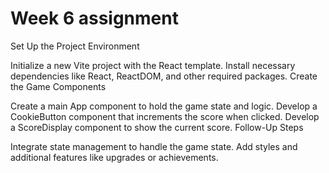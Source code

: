 # Week 6 assignment

Set Up the Project Environment

Initialize a new Vite project with the React template.
Install necessary dependencies like React, ReactDOM, and other required packages.
Create the Game Components

Create a main App component to hold the game state and logic.
Develop a CookieButton component that increments the score when clicked.
Develop a ScoreDisplay component to show the current score.
Follow-Up Steps

Integrate state management to handle the game state.
Add styles and additional features like upgrades or achievements.
